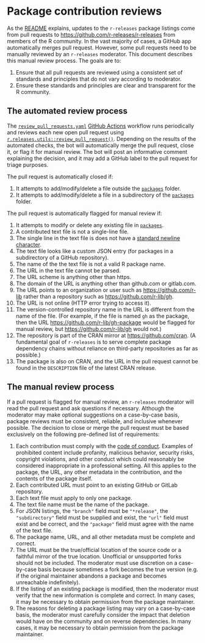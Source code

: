 # Package contribution reviews

As the [README](https://github.com/r-releases/help/blob/main/README.md) explains, updates to the `r-releases` package listings come from pull requests to https://github.com/r-releases/r-releases from members of the R community. In the vast majority of cases, a GitHub app automatically merges pull request. However, some pull requests need to be manually reviewed by an `r-releases` moderator. This document describes this manual review process. The goals are to:

1. Ensure that all pull requests are reviewed using a consistent set of standards and principles that do not vary according to moderator.
2. Ensure these standards and principles are clear and transparent for the R community.

## The automated review process

The [`review_pull_requests.yaml`](https://github.com/r-releases/r-releases.r-universe.dev/blob/main/.github/workflows/review_pull_requests.yaml) [GitHub Actions](https://docs.github.com/en/actions/learn-github-actions/understanding-github-actions) workflow runs periodically and reviews each new open pull request using [`r.releases.utils::review_pull_request()`](https://github.com/r-releases/r.releases.utils/blob/main/R/review_pull_request.R). Depending on the results of the automated checks, the bot will automatically merge the pull request, close it, or flag it for manual review. The bot will post an informative comment explaining the decision, and it may add a GitHub label to the pull request for triage purposes.

The pull request is automatically closed if:

1. It attempts to add/modify/delete a file outside the [`packages`](https://github.com/r-releases/r-releases/tree/main/packages) folder.
1. It attempts to add/modify/delete a file in a subdirectory of the [`packages`](https://github.com/r-releases/r-releases/tree/main/packages) folder.

The pull request is automatically flagged for manual review if:

1. It attempts to modify or delete any existing file in [`packages`](https://github.com/r-releases/r-releases/tree/main/packages).
1. A contributed text file is not a single-line file.
1. The single line in the text file is does not have a [standard newline character](https://stackoverflow.com/questions/729692/why-should-text-files-end-with-a-newline).
1. The text file looks like a custom JSON entry (for packages in a subdirectory of a GitHub repository).
1. The name of the the text file is not a valid R package name.
1. The URL in the text file cannot be parsed.
1. The URL scheme is anything other than https.
1. The domain of the URL is anything other than github.com or gitlab.com.
1. The URL points to an organization or user such as https://github.com/r-lib rather than a repository such as https://github.com/r-lib/gh.
2. The URL is not online (HTTP error trying to access it).
1. The version-controlled repository name in the URL is different from the name of the file. (For example, if the file is named `gh` as the package, then the URL https://github.com/r-lib/gh-package would be flagged for manual review, but https://github.com/r-lib/gh would not.)
1. The repository is part of the CRAN mirror at https://github.com/cran. (A fundamental goal of `r-releases` is to serve complete package dependency chains without reliance on third-party repositories as far as possible.)
1. The package is also on CRAN, and the URL in the pull request cannot be found in the `DESCRIPTION` file of the latest CRAN release.

## The manual review process

If a pull request is flagged for manual review, an `r-releases` moderator will read the pull request and ask questions if necessary. Although the moderator may make optional suggestions on a case-by-case basis, package reviews must be consistent, reliable, and inclusive whenever possible. The decision to close or merge the pull request must be based exclusively on the following pre-defined list of requirements:

1. Each contribution must comply with the [code of conduct](https://github.com/r-releases/help/blob/main/CODE_OF_CONDUCT.md). Examples of prohibited content include profanity, malicious behavior, security risks, copyright violations, and other conduct which could reasonably be considered inappropriate in a professional setting. All this applies to the package, the URL, any other metadata in the contribution, and the contents of the package itself. 
1. Each contributed URL must point to an existing GitHub or GitLab repository.
1. Each text file must apply to only one package.
1. The text file name must be the name of the package.
1. For JSON listings, the `"branch"` field must be `"*release"`, the `"subdirectory"` field must be supplied and exist, the `"url"` field must exist and be correct, and the `"package"` field must agree with the name of the text file.
1. The package name, URL, and all other metadata must be complete and correct.
1. The URL must be the true/official location of the source code or a faithful mirror of the true location. Unofficial or unsupported forks should not be included. The moderator must use discretion on a case-by-case basis because sometimes a fork becomes the true version (e.g. if the original maintainer abandons a package and becomes unreachable indefinitely).
1. If the listing of an existing package is modified, then the moderator must verify that the new information is complete and correct. In many cases, it may be necessary to obtain permission from the package maintainer.
1. The reasons for deleting a package listing may vary on a case-by-case basis, the moderator must carefully consider the impact that deletion would have on the community and on reverse dependencies. In many cases, it may be necessary to obtain permission from the package maintainer.
